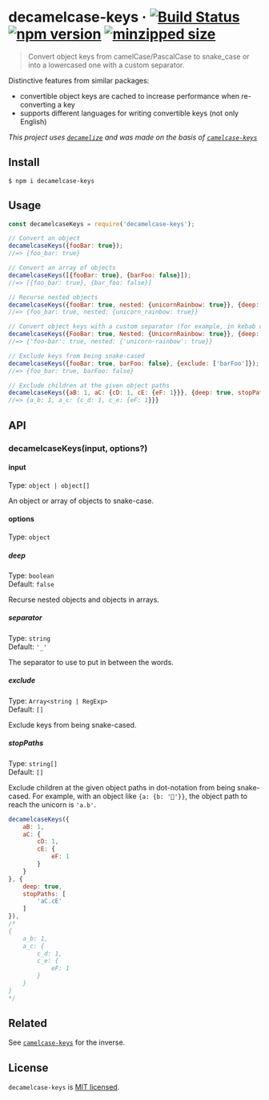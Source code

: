 # decamelcase-keys &middot; [![Build Status](https://travis-ci.org/mahovich/decamelcase-keys.svg?branch=master)](https://travis-ci.org/mahovich/decamelcase-keys) [![npm version](https://img.shields.io/npm/v/decamelcase-keys.svg?style=flat)](https://www.npmjs.com/package/decamelcase-keys) [![minzipped size](https://img.shields.io/bundlephobia/minzip/decamelcase-keys.svg?label=gzip%20size)](https://bundlephobia.com/result?p=decamelcase-keys)

> Convert object keys from camelCase/PascalCase to snake_case or into a lowercased one with a custom separator.

Distinctive features from similar packages:

- convertible object keys are cached to increase performance when re-converting a key
- supports different languages ​​for writing convertible keys (not only English)

*This project uses [`decamelize`](https://github.com/sindresorhus/decamelize) and was made on the basis of [`camelcase-keys`](https://github.com/sindresorhus/camelcase-keys)*

## Install

```
$ npm i decamelcase-keys
```

## Usage

```js
const decamelcaseKeys = require('decamelcase-keys');

// Convert an object
decamelcaseKeys({fooBar: true});
//=> {foo_bar: true}

// Convert an array of objects
decamelcaseKeys([{fooBar: true}, {barFoo: false}]);
//=> [{foo_bar: true}, {bar_foo: false}]

// Recurse nested objects
decamelcaseKeys({fooBar: true, nested: {unicornRainbow: true}}, {deep: true});
//=> {foo_bar: true, nested: {unicorn_rainbow: true}}

// Convert object keys with a custom separator (for example, in kebab case)
decamelcaseKeys({FooBar: true, Nested: {UnicornRainbow: true}}, {deep: true, separator: '-'});
//=> {'foo-bar': true, nested: {'unicorn-rainbow': true}}

// Exclude keys from being snake-cased
decamelcaseKeys({fooBar: true, barFoo: false}, {exclude: ['barFoo']});
//=> {foo_bar: true, barFoo: false}

// Exclude children at the given object paths
decamelcaseKeys({aB: 1, aC: {cD: 1, cE: {eF: 1}}}, {deep: true, stopPaths: ['aC.cE']});
//=> {a_b: 1, a_c: {c_d: 1, c_e: {eF: 1}}}
```

## API

### decamelcaseKeys(input, options?)

#### input

Type: `object | object[]`

An object or array of objects to snake-case.

#### options

Type: `object`

##### deep

Type: `boolean`\
Default: `false`

Recurse nested objects and objects in arrays.

##### separator

Type: `string`\
Default: `'_'`

The separator to use to put in between the words.

##### exclude

Type: `Array<string | RegExp>`\
Default: `[]`

Exclude keys from being snake-cased.

##### stopPaths

Type: `string[]`\
Default: `[]`

Exclude children at the given object paths in dot-notation from being snake-cased. For example, with an object like `{a: {b: '🦄'}}`, the object path to reach the unicorn is `'a.b'`.

```js
decamelcaseKeys({
	aB: 1,
	aC: {
		cD: 1,
		cE: {
			eF: 1
		}
	}
}, {
	deep: true,
	stopPaths: [
		'aC.cE'
	]
}),
/*
{
	a_b: 1,
	a_c: {
		c_d: 1,
		c_e: {
			eF: 1
		}
	}
}
*/
```

## Related

See [`camelcase-keys`](https://github.com/sindresorhus/camelcase-keys) for the inverse.

## License

`decamelcase-keys` is [MIT licensed](https://github.com/mahovich/decamelcase-keys/blob/master/LICENSE).
